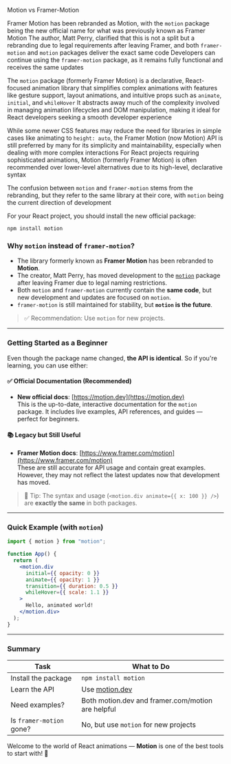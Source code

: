 

Motion vs Framer-Motion

Framer Motion has been rebranded as Motion, with the `motion` package being the new official name for what was previously known as Framer Motion The author, Matt Perry, clarified that this is not a split but a rebranding due to legal requirements after leaving Framer, and both `framer-motion` and `motion` packages deliver the exact same code Developers can continue using the `framer-motion` package, as it remains fully functional and receives the same updates

The `motion` package (formerly Framer Motion) is a declarative, React-focused animation library that simplifies complex animations with features like gesture support, layout animations, and intuitive props such as `animate`, `initial`, and `whileHover` It abstracts away much of the complexity involved in managing animation lifecycles and DOM manipulation, making it ideal for React developers seeking a smooth developer experience

While some newer CSS features may reduce the need for libraries in simple cases like animating to `height: auto`, the Framer Motion (now Motion) API is still preferred by many for its simplicity and maintainability, especially when dealing with more complex interactions For React projects requiring sophisticated animations, Motion (formerly Framer Motion) is often recommended over lower-level alternatives due to its high-level, declarative syntax

The confusion between `motion` and `framer-motion` stems from the rebranding, but they refer to the same library at their core, with `motion` being the current direction of development







For your React project, you should install the new official package:


`npm install motion`


### Why `motion` instead of `framer-motion`?

- The library formerly known as **Framer Motion** has been rebranded to **Motion**.
- The creator, Matt Perry, has moved development to the [`motion`](https://www.npmjs.com/package/motion) package after leaving Framer due to legal naming restrictions.
- Both `motion` and `framer-motion` currently contain the **same code**, but new development and updates are focused on `motion`.
- `framer-motion` is still maintained for stability, but **`motion` is the future**.

> ✅ Recommendation: Use `motion` for new projects.

---

### Getting Started as a Beginner

Even though the package name changed, **the API is identical**. So if you're learning, you can use either:

#### ✅ Official Documentation (Recommended)
- **New official docs**: [https://motion.dev](https://motion.dev)  
  This is the up-to-date, interactive documentation for the `motion` package. It includes live examples, API references, and guides — perfect for beginners.

#### 📚 Legacy but Still Useful
- **Framer Motion docs**: [https://www.framer.com/motion](https://www.framer.com/motion)  
  These are still accurate for API usage and contain great examples. However, they may not reflect the latest updates now that development has moved.

> 🔁 Tip: The syntax and usage (`<motion.div animate={{ x: 100 }} />`) are **exactly the same** in both packages.

---

### Quick Example (with `motion`)

```jsx
import { motion } from "motion";

function App() {
  return (
    <motion.div
      initial={{ opacity: 0 }}
      animate={{ opacity: 1 }}
      transition={{ duration: 0.5 }}
      whileHover={{ scale: 1.1 }}
    >
      Hello, animated world!
    </motion.div>
  );
}
```

---

### Summary

| Task | What to Do |
|------|-----------|
| Install the package | `npm install motion` |
| Learn the API | Use [motion.dev](https://motion.dev) |
| Need examples? | Both motion.dev and framer.com/motion are helpful |
| Is `framer-motion` gone? | No, but use `motion` for new projects |

Welcome to the world of React animations — **Motion** is one of the best tools to start with! 🚀